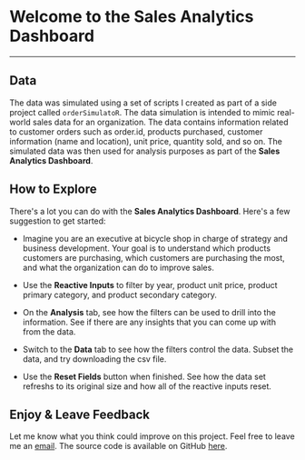 # Welcome to the Sales Analytics Dashboard
---

## Data

The data was simulated using a set of scripts I created as part of a side project called `orderSimulatoR`. The data simulation is intended to mimic real-world sales data for an organization. The data contains information related to customer orders such as order.id, products purchased, customer information (name and location), unit price, quantity sold, and so on. The simulated data was then used for analysis purposes as part of the __Sales Analytics Dashboard__. 

## How to Explore

There's a lot you can do with the __Sales Analytics Dashboard__. Here's a few suggestion to get started:

* Imagine you are an executive at bicycle shop in charge of strategy and business development. Your goal is to understand which products  
  customers are purchasing, which customers are purchasing the most, and what the organization can do to improve sales.

* Use the __Reactive Inputs__ to filter by year, product unit price, product primary category, and product secondary category. 

* On the __Analysis__ tab, see how the filters can be used to drill into the information. See if there are any insights that you can come up with from the data.

* Switch to the __Data__ tab to see how the filters control the data. Subset the data, and try downloading the csv file. 

* Use the __Reset Fields__ button when finished. See how the data set refreshs to its original size and how all of the reactive inputs reset.

## Enjoy & Leave Feedback

Let me know what you think could improve on this project. Feel free to leave me an [email](mailto:uk@innovate-software.com). The source code is available on GitHub [here](https://github.com/mdancho84/datasciencecoursera/tree/master/DevelopingDataProducts/shiny-app).



